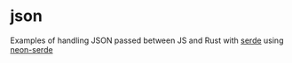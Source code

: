 # json

Examples of handling JSON passed between JS and Rust with [serde](https://github.com/serde-rs/serde) using [neon-serde](https://github.com/GabrielCastro/neon-serde)
